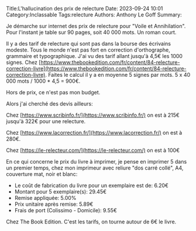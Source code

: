 Title:L'hallucination des prix de relecture
Date: 2023-09-24 10:01
Category:Inclassable
Tags:relecture
Authors: Anthony Le Goff
Summary:

Je démarche sur internet des prix de relecture pour "Voile et Annihilation". Pour l'instant je table sur 90 pages, soit 40 000 mots. Un roman court.

Il y a des tarif de relecture qui sont pas dans la bourse des écrivains modeste. Tous le monde n'est pas fort en correction d'orthographe, grammaire et typographique. J'ai vu des tarif allant jusqu'à 4,5€ les 1000 signes. Chez [https://www.thebookedition.com/fr/content/84-relecture-correction-livre](https://www.thebookedition.com/fr/content/84-relecture-correction-livre). Faites le calcul il y a en moyenne 5 signes par mots. 5 x 40 000 mots / 1000 * 4,5 = 900€. 

Hors de prix, ce n'est pas mon budget.

Alors j'ai cherché des devis ailleurs:

Chez [https://www.scribinfo.fr/](https://www.scribinfo.fr/) on est à 215€ jusqu'à 322€ pour une relecture.

Chez [https://www.lacorrection.fr/](https://www.lacorrection.fr/) on est à 280€.

Chez [https://le-relecteur.com/](https://le-relecteur.com/) on est à 100€


En ce qui concerne le prix du livre à imprimer, je pense en imprimer 5 dans un premier temps, chez mon imprimeur avec reliure "dos carré collé", A4, couverture mat, noir et blanc:

* Le coût de fabrication du livre pour un exemplaire est de: 6.20€
* Montant pour 5 exemplaire(s): 29.45€
* Remise appliquée: 5.00%
* Prix unitaire après remise: 5.89€
* Frais de port (Colissimo - Domicile): 9.55€ 

Chez The Book Edition. C'est les tarifs, on tourne autour de 6€ le livre.



